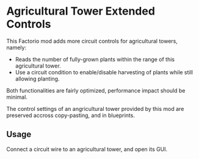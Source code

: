 # Agricultural Tower Extended Controls

This Factorio mod adds more circuit controls for agricultural towers, namely:

* Reads the number of fully-grown plants within the range of this agricultural tower.
* Use a circuit condition to enable/disable harvesting of plants while still allowing planting.

Both functionalities are fairly optimized, performance impact should be minimal.

The control settings of an angricultural tower provided by this mod are preserved accross copy-pasting, and in blueprints.

## Usage

Connect a circuit wire to an agricultural tower, and open its GUI.